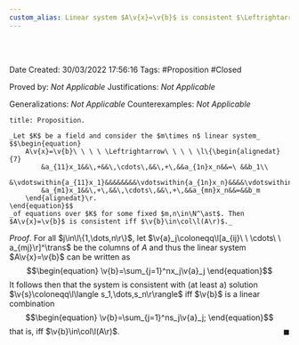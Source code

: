 ```yaml
---
custom_alias: Linear system $A\v{x}=\v{b}$ is consistent $\Leftrightarrow$ $\v{b}\in\col\l(A\r)$
---
```


<br />
<br />

Date Created: 30/03/2022 17:56:16
Tags: #Proposition #Closed

Proved by: _Not Applicable_
Justifications: _Not Applicable_

Generalizations: _Not Applicable_
Counterexamples: _Not Applicable_

``` ad-Proposition
title: Proposition.

_Let $K$ be a field and consider the $m\times n$ linear system_
$$\begin{equation}
    A\v{x}=\v{b}\ \ \ \ \Leftrightarrow\ \ \ \ \l\{\begin{alignedat}{7}
        &a_{11}x_1&&\,+&&\,\cdots\,&&\,+\,&&a_{1n}x_n&&=\ &&b_1\\
        &\vdotswithin{a_{11}x_1}&&&&&&&&\vdotswithin{a_{1n}x_n}&&&&\vdotswithin{b_1}\\
        &a_{m1}x_1&&\,+\,&&\,\cdots\,&&\,+\,&&a_{mn}x_n&&=&&b_m
    \end{alignedat}\r.
\end{equation}$$
_of equations over $K$ for some fixed $m,n\in\N^\ast$. Then $A\v{x}=\v{b}$ is consistent iff $\v{b}\in\col\l(A\r)$._

```

_Proof_. For all $j\in\l\{1,\dots,n\r\}$, let $\v{a}_j\coloneqq\l[a_{ij}\ \ \cdots\ \ a_{mj}\r]^\trans$ be the columns of $A$ and thus the linear system $A\v{x}=\v{b}$ can be written as
$$\begin{equation}
    \v{b}=\sum_{j=1}^nx_j\v{a}_j
\end{equation}$$
It follows then that the system is consistent with (at least a) solution $\v{s}\coloneqq\l\langle s_1,\dots,s_n\r\rangle$ iff $\v{b}$ is a linear combination
$$\begin{equation}
    \v{b}=\sum_{j=1}^ns_j\v{a}_j;
\end{equation}$$
that is, iff $\v{b}\in\col\l(A\r)$.<span style="float:right;">$\blacksquare$</span>
